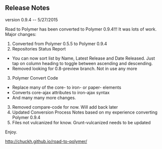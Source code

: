 ## Release Notes

version 0.9.4 -- 5/27/2015

Road to Polymer has been converted to Polymer 0.9.4!!!  It was lots of work. Major changes:

1. Converted from Polymer 0.5.5 to Polymer 0.9.4
2. Repositories Status Report
  - You can now sort list by Name, Latest Release and Date Released. Just tap on column heading to toggle between ascending and descending.
  - Removed looking for 0.8-preview branch. Not in use any more
3. Polymer Convert Code
  - Replace many of the core- to iron- or paper- elements
  - Converts core-ajax attributes to iron-ajax syntax
  - And many many more changes.
3. Removed compare-code for now. Will add back later
4. Updated Conversion Process Notes based on my experience converting Polymer 0.9.4
5. Files not vulcanized for know. Grunt-vulcanized needs to be updated

Enjoy.

http://chuckh.github.io/road-to-polymer/
